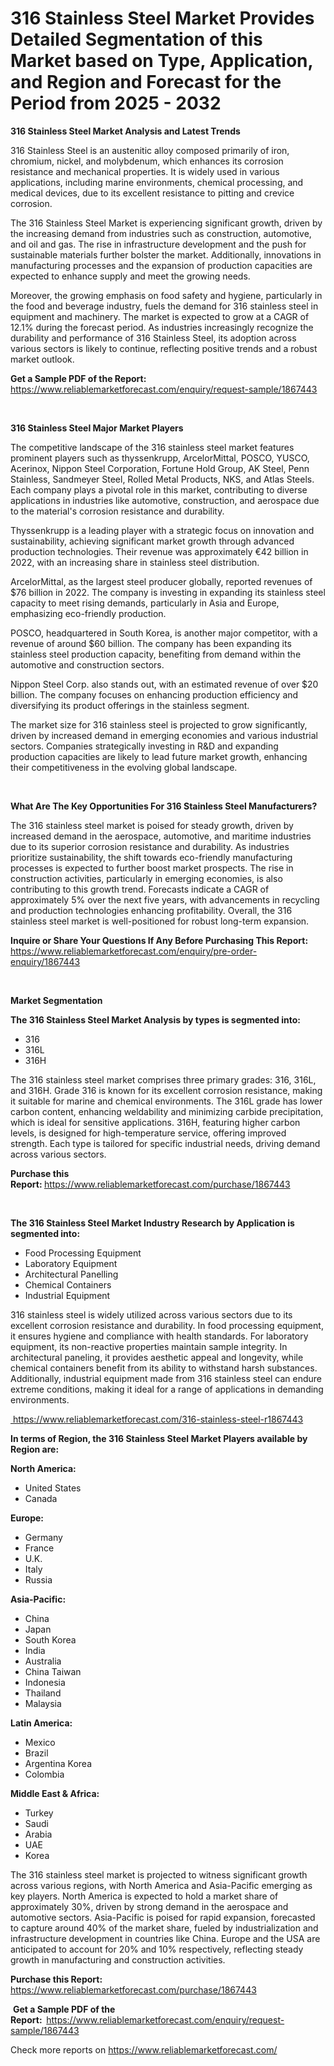 <p><h1>316 Stainless Steel Market Provides Detailed Segmentation of this Market based on Type, Application, and Region and Forecast for the Period from 2025 - 2032</h1></p><p><strong>316 Stainless Steel Market Analysis and Latest Trends</strong></p>
<p><p>316 Stainless Steel is an austenitic alloy composed primarily of iron, chromium, nickel, and molybdenum, which enhances its corrosion resistance and mechanical properties. It is widely used in various applications, including marine environments, chemical processing, and medical devices, due to its excellent resistance to pitting and crevice corrosion.</p><p>The 316 Stainless Steel Market is experiencing significant growth, driven by the increasing demand from industries such as construction, automotive, and oil and gas. The rise in infrastructure development and the push for sustainable materials further bolster the market. Additionally, innovations in manufacturing processes and the expansion of production capacities are expected to enhance supply and meet the growing needs.</p><p>Moreover, the growing emphasis on food safety and hygiene, particularly in the food and beverage industry, fuels the demand for 316 stainless steel in equipment and machinery. The market is expected to grow at a CAGR of 12.1% during the forecast period. As industries increasingly recognize the durability and performance of 316 Stainless Steel, its adoption across various sectors is likely to continue, reflecting positive trends and a robust market outlook.</p></p>
<p><strong>Get a Sample PDF of the Report:&nbsp;</strong> <a href="https://www.reliablemarketforecast.com/enquiry/request-sample/1867443?utm_campaign=1080&utm_medium=2&utm_source=Github&utm_content=ia&utm_term=30012025&utm_id=316-stainless-steel">https://www.reliablemarketforecast.com/enquiry/request-sample/1867443</a></p>
<p>&nbsp;</p>
<p><strong>316 Stainless Steel Major Market Players</strong></p>
<p><p>The competitive landscape of the 316 stainless steel market features prominent players such as thyssenkrupp, ArcelorMittal, POSCO, YUSCO, Acerinox, Nippon Steel Corporation, Fortune Hold Group, AK Steel, Penn Stainless, Sandmeyer Steel, Rolled Metal Products, NKS, and Atlas Steels. Each company plays a pivotal role in this market, contributing to diverse applications in industries like automotive, construction, and aerospace due to the material's corrosion resistance and durability.</p><p>Thyssenkrupp is a leading player with a strategic focus on innovation and sustainability, achieving significant market growth through advanced production technologies. Their revenue was approximately €42 billion in 2022, with an increasing share in stainless steel distribution.</p><p>ArcelorMittal, as the largest steel producer globally, reported revenues of $76 billion in 2022. The company is investing in expanding its stainless steel capacity to meet rising demands, particularly in Asia and Europe, emphasizing eco-friendly production.</p><p>POSCO, headquartered in South Korea, is another major competitor, with a revenue of around $60 billion. The company has been expanding its stainless steel production capacity, benefiting from demand within the automotive and construction sectors.</p><p>Nippon Steel Corp. also stands out, with an estimated revenue of over $20 billion. The company focuses on enhancing production efficiency and diversifying its product offerings in the stainless segment.</p><p>The market size for 316 stainless steel is projected to grow significantly, driven by increased demand in emerging economies and various industrial sectors. Companies strategically investing in R&D and expanding production capacities are likely to lead future market growth, enhancing their competitiveness in the evolving global landscape.</p></p>
<p>&nbsp;</p>
<p><strong>What Are The Key Opportunities For 316 Stainless Steel Manufacturers?</strong></p>
<p><p>The 316 stainless steel market is poised for steady growth, driven by increased demand in the aerospace, automotive, and maritime industries due to its superior corrosion resistance and durability. As industries prioritize sustainability, the shift towards eco-friendly manufacturing processes is expected to further boost market prospects. The rise in construction activities, particularly in emerging economies, is also contributing to this growth trend. Forecasts indicate a CAGR of approximately 5% over the next five years, with advancements in recycling and production technologies enhancing profitability. Overall, the 316 stainless steel market is well-positioned for robust long-term expansion.</p></p>
<p><strong>Inquire or Share Your Questions If Any Before Purchasing This Report:</strong> <a href="https://www.reliablemarketforecast.com/enquiry/pre-order-enquiry/1867443?utm_campaign=1080&utm_medium=2&utm_source=Github&utm_content=ia&utm_term=30012025&utm_id=316-stainless-steel">https://www.reliablemarketforecast.com/enquiry/pre-order-enquiry/1867443</a></p>
<p>&nbsp;</p>
<p><strong>Market Segmentation</strong></p>
<p><strong>The 316 Stainless Steel Market Analysis by types is segmented into:</strong></p>
<p><ul><li>316</li><li>316L</li><li>316H</li></ul></p>
<p><p>The 316 stainless steel market comprises three primary grades: 316, 316L, and 316H. Grade 316 is known for its excellent corrosion resistance, making it suitable for marine and chemical environments. The 316L grade has lower carbon content, enhancing weldability and minimizing carbide precipitation, which is ideal for sensitive applications. 316H, featuring higher carbon levels, is designed for high-temperature service, offering improved strength. Each type is tailored for specific industrial needs, driving demand across various sectors.</p></p>
<p><strong>Purchase this Report:&nbsp;</strong><a href="https://www.reliablemarketforecast.com/purchase/1867443?utm_campaign=1080&utm_medium=2&utm_source=Github&utm_content=ia&utm_term=30012025&utm_id=316-stainless-steel">https://www.reliablemarketforecast.com/purchase/1867443</a></p>
<p>&nbsp;</p>
<p><strong>The 316 Stainless Steel Market Industry Research by Application is segmented into:</strong></p>
<p><ul><li>Food Processing Equipment</li><li>Laboratory Equipment</li><li>Architectural Panelling</li><li>Chemical Containers</li><li>Industrial Equipment</li></ul></p>
<p><p>316 stainless steel is widely utilized across various sectors due to its excellent corrosion resistance and durability. In food processing equipment, it ensures hygiene and compliance with health standards. For laboratory equipment, its non-reactive properties maintain sample integrity. In architectural paneling, it provides aesthetic appeal and longevity, while chemical containers benefit from its ability to withstand harsh substances. Additionally, industrial equipment made from 316 stainless steel can endure extreme conditions, making it ideal for a range of applications in demanding environments.</p></p>
<p><a href="https://www.reliablemarketforecast.com/316-stainless-steel-r1867443?utm_campaign=1080&utm_medium=2&utm_source=Github&utm_content=ia&utm_term=30012025&utm_id=316-stainless-steel">&nbsp;https://www.reliablemarketforecast.com/316-stainless-steel-r1867443</a></p>
<p><strong>In terms of Region, the 316 Stainless Steel Market Players available by Region are:</strong></p>
<p>
    <p> <strong> North America: </strong>
        <ul>
            <li>United States</li>
            <li>Canada</li>
        </ul>
        </p> 
    <p> <strong> Europe: </strong>
        <ul>
            <li>Germany</li>
            <li>France</li>
            <li>U.K.</li>
            <li>Italy</li>
            <li>Russia</li>
        </ul>
        </p> 
    <p> <strong> Asia-Pacific: </strong>
        <ul>
            <li>China</li>
            <li>Japan</li>
            <li>South Korea</li>
            <li>India</li>
            <li>Australia</li>
            <li>China Taiwan</li>
            <li>Indonesia</li>
            <li>Thailand</li>
            <li>Malaysia</li>
        </ul>
        </p> 
    <p> <strong> Latin America: </strong>
        <ul>
            <li>Mexico</li>
            <li>Brazil</li>
            <li>Argentina Korea</li>
            <li>Colombia</li>
        </ul>
        </p> 
    <p> <strong> Middle East & Africa: </strong>
        <ul>
            <li>Turkey</li>
            <li>Saudi</li>
            <li>Arabia</li>
            <li>UAE</li>
            <li>Korea</li>
        </ul>
    </p>
    </p>
<p><p>The 316 stainless steel market is projected to witness significant growth across various regions, with North America and Asia-Pacific emerging as key players. North America is expected to hold a market share of approximately 30%, driven by strong demand in the aerospace and automotive sectors. Asia-Pacific is poised for rapid expansion, forecasted to capture around 40% of the market share, fueled by industrialization and infrastructure development in countries like China. Europe and the USA are anticipated to account for 20% and 10% respectively, reflecting steady growth in manufacturing and construction activities.</p></p>
<p><strong>Purchase this Report: </strong><a href="https://www.reliablemarketforecast.com/purchase/1867443?utm_campaign=1080&utm_medium=2&utm_source=Github&utm_content=ia&utm_term=30012025&utm_id=316-stainless-steel">https://www.reliablemarketforecast.com/purchase/1867443</a></p>
<p>&nbsp;<strong>Get a Sample PDF of the Report:&nbsp;&nbsp;</strong><a href="https://www.reliablemarketforecast.com/enquiry/request-sample/1867443?utm_campaign=1080&utm_medium=2&utm_source=Github&utm_content=ia&utm_term=30012025&utm_id=316-stainless-steel">https://www.reliablemarketforecast.com/enquiry/request-sample/1867443</a></p>
<p><strong></strong></p>
<p>Check more reports on <a href="https://www.reliablemarketforecast.com/?utm_campaign=1080&utm_medium=2&utm_source=Github&utm_content=ia&utm_term=30012025&utm_id=316-stainless-steel">https://www.reliablemarketforecast.com/</a></p>
